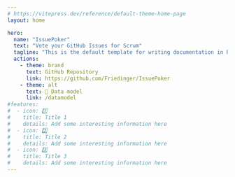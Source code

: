 ```yaml
---
# https://vitepress.dev/reference/default-theme-home-page
layout: home

hero:
  name: "IssuePoker"
  text: "Vote your GitHub Issues for Scrum"
  tagline: "This is the default template for writing documentation in RefArch applications"
  actions:
    - theme: brand
      text: GitHub Repository
      link: https://github.com/Friedinger/IssuePoker
    - theme: alt
      text: 💾 Data model
      link: /datamodel
#features:
#  - icon: 1️⃣
#    title: Title 1
#    details: Add some interesting information here
#  - icon: 2️⃣
#    title: Title 2
#    details: Add some interesting information here
#  - icon: 3️⃣
#    title: Title 3
#    details: Add some interesting information here
---
```

